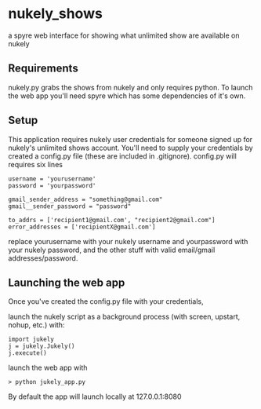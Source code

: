 nukely_shows
============

a spyre web interface for showing what unlimited show are available on nukely

Requirements
-----
nukely.py grabs the shows from nukely and only requires python.
To launch the web app you'll need spyre which has some dependencies of it's own.

Setup
-----
This application requires nukely user credentials for someone signed up for nukely's unlimited shows account.
You'll need to supply your credentials by created a config.py file (these are included in .gitignore). config.py will requires six lines

````
username = 'yourusername'
password = 'yourpassword'

gmail_sender_address = "something@gmail.com"
gmail__sender_password = "password"
 
to_addrs = ['recipient1@gmail.com', "recipient2@gmail.com"]
error_addresses = ['recipientX@gmail.com']
````

replace yourusername with your nukely username and yourpassword with your nukely password, and the other stuff with valid email/gmail addresses/password.

Launching the web app
----
Once you've created the config.py file with your credentials, 

launch the nukely script as a background process (with screen, upstart, nohup, etc.) with:

````
import jukely
j = jukely.Jukely()
j.execute()
````

launch the web app with

````
> python jukely_app.py
````

By default the app will launch locally at 127.0.0.1:8080